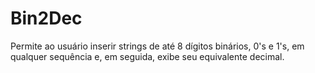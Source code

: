 # Bin2Dec
Permite ao usuário inserir strings de até 8 dígitos binários, 0's e 1's, em qualquer sequência e, em seguida, exibe seu equivalente decimal.
